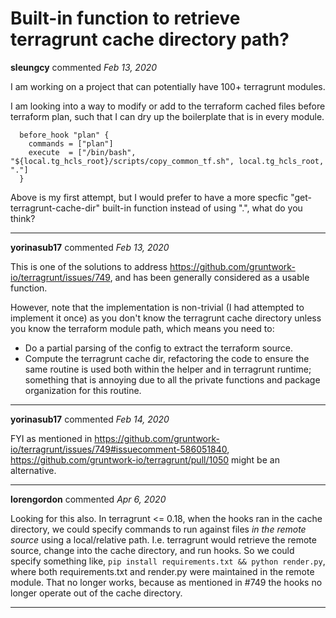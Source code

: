 # Built-in function to retrieve terragrunt cache directory path?

**sleungcy** commented *Feb 13, 2020*

I am working on a project that can potentially have 100+ terragrunt modules.

I am looking into a way to modify or add to the terraform cached files before terraform plan, such that I can dry up the boilerplate that is in every module.

```
  before_hook "plan" {
    commands = ["plan"]
    execute  = ["/bin/bash", "${local.tg_hcls_root}/scripts/copy_common_tf.sh", local.tg_hcls_root, "."]
  }
```

Above is my first attempt, but I would prefer to have a more specfic "get-terragrunt-cache-dir" built-in function instead of using ".", what do you think?
<br />
***


**yorinasub17** commented *Feb 13, 2020*

This is one of the solutions to address https://github.com/gruntwork-io/terragrunt/issues/749, and has been generally considered as a usable function.

However, note that the implementation is non-trivial (I had attempted to implement it once) as you don't know the terragrunt cache directory unless you know the terraform module path, which means you need to:

- Do a partial parsing of the config to extract the terraform source.
- Compute the terragrunt cache dir, refactoring the code to ensure the same routine is used both within the helper and in terragrunt runtime; something that is annoying due to all the private functions and package organization for this routine.
***

**yorinasub17** commented *Feb 14, 2020*

FYI as mentioned in https://github.com/gruntwork-io/terragrunt/issues/749#issuecomment-586051840, https://github.com/gruntwork-io/terragrunt/pull/1050 might be an alternative.
***

**lorengordon** commented *Apr 6, 2020*

Looking for this also. In terragrunt <= 0.18, when the hooks ran in the cache directory, we could specify commands to run against files _in the remote source_ using a local/relative path. I.e. terragrunt would retrieve the remote source, change into the cache directory, and run hooks. So we could specify something like, `pip install requirements.txt && python render.py`, where both requirements.txt and render.py were maintained in the remote module. That no longer works, because as mentioned in #749 the hooks no longer operate out of the cache directory.
***

